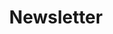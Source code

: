 ---
layout: blog
title: Newsletter
permalink: /newsletter/
display-title: Newsletter Archive
navigation: y
---